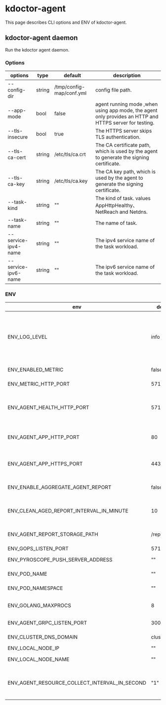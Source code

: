 # kdoctor-agent

This page describes CLI options and ENV of kdoctor-agent.

## kdoctor-agent daemon

Run the kdoctor agent daemon.

### Options

| options             | type   | default                  | description                                                                                             |
|---------------------|--------|--------------------------|---------------------------------------------------------------------------------------------------------|
| --config-dir        | string | /tmp/config-map/conf.yml | config file path.                                                                                       |
| --app-mode          | bool   | false                    | agent running mode ,when using app mode, the agent only provides an HTTP and HTTPS server for testing.  |
| --tls-insecure      | bool   | true                     | The HTTPS server skips TLS authentication.                                                              |
| --tls-ca-cert       | string | /etc/tls/ca.crt          | The CA certificate path, which is used by the agent to generate the signing certificate.                |
| --tls-ca-key        | string | /etc/tls/ca.key          | The CA key path, which is used by the agent to generate the signing certificate.                        |
| --task-kind         | string | ""                       | The kind of task. values AppHttpHealthy、NetReach and Netdns.                                            |
| --task-name         | string | ""                       | The name of task.                                                                                       |
| --service-ipv4-name | string | ""                       | The ipv4 service name of the task workload.                                                             |
| --service-ipv6-name | string | ""                       | The ipv6 service name of the task workload.                                                             |

### ENV

| env                                            | default       | description                                                                        |
|------------------------------------------------|---------------|------------------------------------------------------------------------------------|
| ENV_LOG_LEVEL                                  | info          | Log level, optional values are "debug", "info", "warn", "error", "fatal", "panic". |
| ENV_ENABLED_METRIC                             | false         | Enable/disable metrics.                                                            |
| ENV_METRIC_HTTP_PORT                           | 5711          | Metric HTTP server port.                                                           |
| ENV_AGENT_HEALTH_HTTP_PORT                     | 5710          | kdoctor-agent health backend HTTP server port.                                     |
| ENV_AGENT_APP_HTTP_PORT                        | 80            | kdoctor-agent app backend HTTP server port.                                        |
| ENV_AGENT_APP_HTTPS_PORT                       | 443           | kdoctor-agent app backend HTTP server port.                                        |
| ENV_ENABLE_AGGREGATE_AGENT_REPORT              | false         | enable aggregate report                                                            |
| ENV_CLEAN_AGED_REPORT_INTERVAL_IN_MINUTE       | 10            | clean aggregate report interval in minute                                          |
| ENV_AGENT_REPORT_STORAGE_PATH                  | /report       | aggregate report storage path                                                      |
| ENV_GOPS_LISTEN_PORT                           | 5712          | Gops port                                                                          |
| ENV_PYROSCOPE_PUSH_SERVER_ADDRESS              | ""            | pyroscope addr                                                                     |
| ENV_POD_NAME                                   | ""            | agent pod name                                                                     |
| ENV_POD_NAMESPACE                              | ""            | agent pod namespace                                                                |
| ENV_GOLANG_MAXPROCS                            | 8             | golang runtime max procs                                                           |
| ENV_AGENT_GRPC_LISTEN_PORT                     | 3000          | agent grpc port                                                                    |
| ENV_CLUSTER_DNS_DOMAIN                         | cluster.local | cluster domian                                                                     |
| ENV_LOCAL_NODE_IP                              | ""            | loacl node ip                                                                      |
| ENV_LOCAL_NODE_NAME                            | ""            | loacl node name                                                                    |
| ENV_AGENT_RESOURCE_COLLECT_INTERVAL_IN_SECOND  | "1"           | agent CPU and memory usage collection interval time                                |



